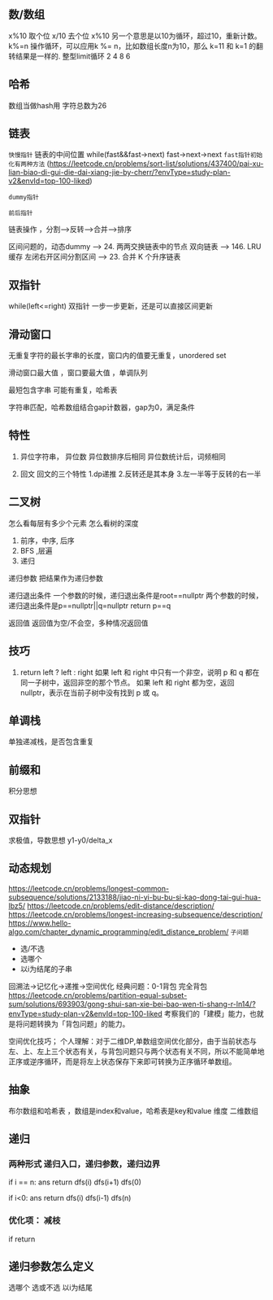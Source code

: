 ## 数/数组
x%10 取个位
x/10 去个位
x%10 另一个意思是以10为循环，超过10，重新计数。
k%=n 操作循环，可以应用k %= n，比如数组长度n为10，那么 k=11 和 k=1 的翻转结果是一样的.
整型limit循环 2 4 8 6

## 哈希
数组当做hash用
字符总数为26

## 链表
`快慢指针` 链表的中间位置 while(fast&&fast->next) fast->next->next  `fast指针初始化有两种方法`
 (https://leetcode.cn/problems/sort-list/solutions/437400/pai-xu-lian-biao-di-gui-die-dai-xiang-jie-by-cherr/?envType=study-plan-v2&envId=top-100-liked)

 `dummy指针`

 `前后指针`

 链表操作 ，分割-->反转-->合并-->排序

 区间问题的，动态dummy --> 24. 两两交换链表中的节点
 双向链表 --> 146. LRU 缓存
 左闭右开区间分割区间 --> 23. 合并 K 个升序链表

## 双指针 
while(left<=right) 双指针 
一步一步更新，还是可以直接区间更新

## 滑动窗口
无重复字符的最长字串的长度，窗口内的值要无重复，unordered set

滑动窗口最大值 ，窗口要最大值 ，单调队列

最短包含字串 可能有重复，哈希表

字符串匹配，哈希数组结合gap计数器，gap为0，满足条件

## 特性
1. 异位字符串， 异位数
异位数排序后相同
异位数统计后，词频相同

2. 回文
回文的三个特性 1.dp递推 2.反转还是其本身 3.左一半等于反转的右一半

## 二叉树
怎么看每层有多少个元素
怎么看树的深度

1. 前序，中序, 后序
2. BFS ,层遍
3. 递归

递归参数
把结果作为递归参数

递归退出条件
一个参数的时候，递归退出条件是root==nullptr
两个参数的时候，递归退出条件是p==nullptr||q=nullptr return p==q

返回值
返回值为空/不会空，多种情况返回值


## 技巧
1. return left ? left : right
如果 left 和 right 中只有一个非空，说明 p 和 q 都在同一子树中，返回非空的那个节点。
如果 left 和 right 都为空，返回 nullptr，表示在当前子树中没有找到 p 或 q。


## 单调栈
单独递减栈，是否包含重复

## 前缀和
积分思想

## 双指针
求极值，导数思想 y1-y0/delta_x

## 动态规划
https://leetcode.cn/problems/longest-common-subsequence/solutions/2133188/jiao-ni-yi-bu-bu-si-kao-dong-tai-gui-hua-lbz5/
https://leetcode.cn/problems/edit-distance/description/
https://leetcode.cn/problems/longest-increasing-subsequence/description/
https://www.hello-algo.com/chapter_dynamic_programming/edit_distance_problem/
`子问题`
* 选/不选
* 选哪个
* 以i为结尾的子串

回溯法->记忆化->递推->空间优化
经典问题：0-1背包 完全背包 https://leetcode.cn/problems/partition-equal-subset-sum/solutions/693903/gong-shui-san-xie-bei-bao-wen-ti-shang-r-ln14/?envType=study-plan-v2&envId=top-100-liked
考察我们的「建模」能力，也就是将问题转换为「背包问题」的能力。

空间优化技巧；
个人理解：对于二维DP,单数组空间优化部分，由于当前状态与左、上、左上三个状态有关，与背包问题只与两个状态有关不同，所以不能简单地正序或逆序循环，而是将左上状态保存下来即可转换为正序循环单数组。

## 抽象
布尔数组和哈希表 ，数组是index和value，哈希表是key和value
维度 二维数组



## 递归
### 两种形式 递归入口，递归参数，递归边界
if i == n:
    ans
    return
dfs(i) dfs(i+1)
dfs(0) 


if i<0:
    ans
    return
dfs(i) dfs(i-1)
dfs(n)

### 优化项： 减枝
if 
return

## 递归参数怎么定义
选哪个
选或不选
以i为结尾



